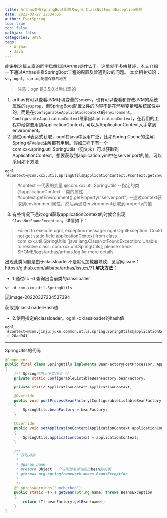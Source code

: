 ```yaml
---
title: Arthas查看SpringBoot配置及ognl ClassNotFoundException处理
date: 2022-03-27 22:34:05
author: EverSpring
top: true
toc: false
mathjax: false
categories: JAVA
tags:
  - Arthas
  - Java
---
```

能讲到这篇文章的同学已经知道Arthas是什么了，这里就不多余赘述，本文介绍一下通过Arthas查看SpringBoot工程的配置及曾遇到过的问题。
本文相关知识：`sc`，`ognl`，`spring配置保存的地方`
> 注意：ognl是3.5.0以后出现的
1. arthas有可以查看JVM环境变量的`sysenv`，也有可以查看和修改JVM的系统属性的`sysprop`，但SpringBoot配置文件的内容不是在环境变量和系统属性中的，而是在`ConfigurableApplicationContext`的`environment`。`ConfigurableApplicationContext`继承自`ApplicationContext`，在我们的工程中经常要用到ApplicationContext，可以从ApplicationContext入手拿到environment。
2. 通过ognl表达式获取，ognl在java中运用广泛，比如Spring Cache的注解、Spring @Value注解都有用到。假如工程下有一个com.xxx.spring.util.SpringUtils（见文末）可以获取到ApplicationContext，想要获取到application.yml中在server.port的值，可以采用如下方法
```
ognl '#context=@com.xxx.util.SpringUtils@applicationContext,#context.getEnvironment().getProperty("server.port")'
```
> #context --代表的变量
> @com.xxx.util.SpringUtils --指定的类
> @applicationContext --类的属性
> #context.getEnvironment().getProperty("server.port") --通过context获取到environment属性，然后再通过environment获取到property的值
3. 有些情况下通过ognl获取applicationContext的时候会出现`ClassNotFoundException`，详情如下：
> Failed to execute ognl, exception message: ognl.OgnlException: Could not get static field applicationContext from class com.xxx.util.SpringUtils [java.lang.ClassNotFoundException: Unable to resolve class: com.xxx.util.SpringUtils], please check $HOME/logs/arthas/arthas.log for more details.

出现此类问题是由于classloader不是默认加载器导致，见官网issue：https://github.com/alibaba/arthas/issues/71
**解决方法：** 
* 1.通过sc -d 查询出当前类的classloader
```
sc -d com.xxx.util.SpringUtils
```

![image-20220327234537394](https://gitee.com/EverSpring007/picbed/raw/master/image-20220327234537394.png)

获取到classLoaderHash值
* 2.使用指定的classloader。ognl -c classloader的hash值
```
ognl '#context=@com.jinju.juke.common.utils.spring.SpringUtils@applicationContext,#context.getEnvironment().getProperty("dev.name")' -c 20ad941
```
---
SpringUtils的代码
```java
@Component
public final class SpringUtils implements BeanFactoryPostProcessor, ApplicationContextAware
{
    /** Spring应用上下文环境 */
    private static ConfigurableListableBeanFactory beanFactory;

    private static ApplicationContext applicationContext;

    @Override
    public void postProcessBeanFactory(ConfigurableListableBeanFactory beanFactory) throws BeansException
    {
        SpringUtils.beanFactory = beanFactory;
    }

    @Override
    public void setApplicationContext(ApplicationContext applicationContext) throws BeansException
    {
        SpringUtils.applicationContext = applicationContext;
    }

    /**
     * 获取对象
     *
     * @param name
     * @return Object 一个以所给名字注册的bean的实例
     * @throws org.springframework.beans.BeansException
     *
     */
    @SuppressWarnings("unchecked")
    public static <T> T getBean(String name) throws BeansException
    {
        return (T) beanFactory.getBean(name);
    }
}
```